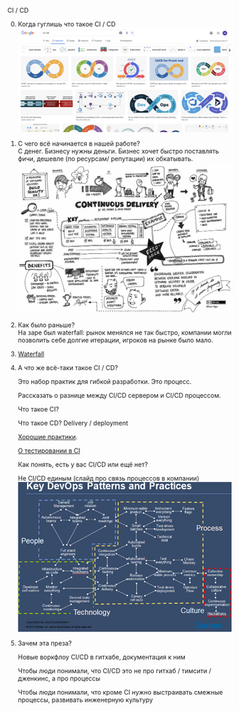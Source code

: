 CI / CD

0. Когда гуглишь что такое CI / CD<br>
	![Google](./google-ci-cd.png)

1. С чего всё начинается в нашей работе?<br>
	С денег. Бизнесу нужны деньги. Бизнес хочет быстро поставлять фичи, дешевле (по ресурсам/ репутации) их обкатывать.<br>
   	![](./origins.png)
2. Как было раньше?<br>
	На заре был waterfall: рынок менялся не так быстро, компании могли позволить себе долгие итерации, игроков на рынке было мало.<br>

3. [Waterfall](./waterfall.md)

4. А что же всё-таки такое CI / CD?<br>

	Это набор практик для гибкой разработки. Это процесс.<br>

	Рассказать о разнице между CI/CD сервером и CI/CD процессом.<br>

	Что такое CI?<br>

	Что такое CD? Delivery / deployment<br>
   
	[Хорошие практики](./best-practices.md).<br>

	[О тестировании в CI](./testers-part.md)<br>

	Как понять, есть у вас CI/CD или ещё нет?<br>

	Не CI/CD единым (слайд про связь процессов в компании)<br>
	![](./devops-patterns.png)

5. Зачем эта преза?<br>

	Новые воркфлоу CI/CD в гитхабе, документация к ним<br>

	Чтобы люди понимали, что CI/CD это не про гитхаб / тимсити / дженкинс, а про процессы<br>

	Чтобы люди понимали, что кроме CI нужно выстраивать смежные процессы, развивать инженерную культуру<br>